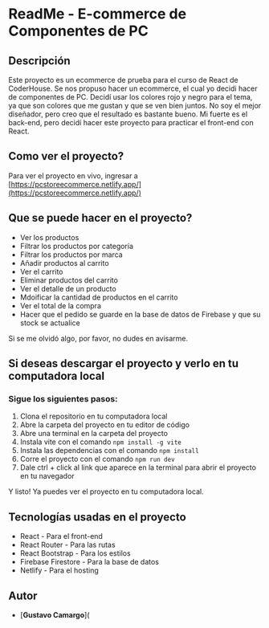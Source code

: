 <!-- Crea un buen ReadMe para este proyecto -->
# ReadMe - E-commerce de Componentes de PC

## Descripción

Este proyecto es un ecommerce de prueba para el curso de React de CoderHouse. Se nos propuso hacer un ecommerce, el cual yo decidi hacer de componentes de PC. Decidí usar los colores rojo y negro para el tema, ya que son colores que me gustan y que se ven bien juntos. No soy el mejor diseñador, pero creo que el resultado es bastante bueno. Mi fuerte es el back-end, pero decidí hacer este proyecto para practicar el front-end con React.

## Como ver el proyecto?

Para ver el proyecto en vivo, ingresar a [https://pcstoreecommerce.netlify.app/](https://pcstoreecommerce.netlify.app/)

## Que se puede hacer en el proyecto?

- Ver los productos
- Filtrar los productos por categoría
- Filtrar los productos por marca
- Añadir productos al carrito
- Ver el carrito
- Eliminar productos del carrito
- Ver el detalle de un producto
- Mdoificar la cantidad de productos en el carrito
- Ver el total de la compra
- Hacer que el pedido se guarde en la base de datos de Firebase y que su stock se actualice

Si se me olvidó algo, por favor, no dudes en avisarme.

## Si deseas descargar el proyecto y verlo en tu computadora local

### Sigue los siguientes pasos:

1. Clona el repositorio en tu computadora local
2. Abre la carpeta del proyecto en tu editor de código
3. Abre una terminal en la carpeta del proyecto
4. Instala vite con el comando `npm install -g vite`
5. Instala las dependencias con el comando `npm install`
6. Corre el proyecto con el comando `npm run dev`
7. Dale ctrl + click al link que aparece en la terminal para abrir el proyecto en tu navegador

Y listo! Ya puedes ver el proyecto en tu computadora local.


## Tecnologías usadas en el proyecto

- React - Para el front-end
- React Router - Para las rutas
- React Bootstrap - Para los estilos
- Firebase Firestore - Para la base de datos
- Netlify - Para el hosting

## Autor

- [**Gustavo Camargo**](

